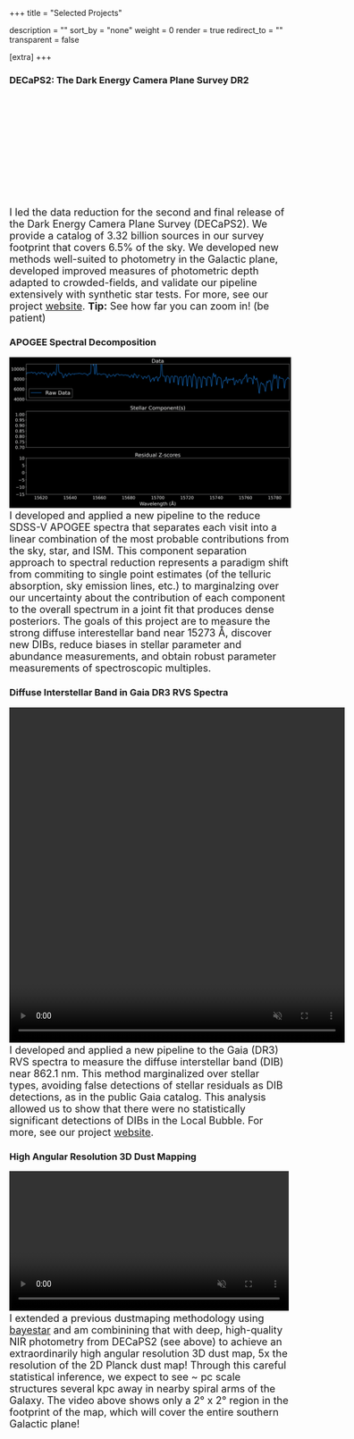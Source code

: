 +++
title = "Selected Projects"

description = ""
sort_by = "none"
weight = 0
render = true
redirect_to = ""
transparent = false

[extra]
+++
### DECaPS2: The Dark Energy Camera Plane Survey DR2
<div id="aladin-lite-div" style="width:800px;height:200px;"></div>
<script type="text/javascript" src="https://aladin.cds.unistra.fr/AladinLite/api/v3/latest/aladin.js" charset="utf-8"></script>
<script type="text/javascript">
let aladin;
A.init.then(() => {
    aladin = A.aladin('#aladin-lite-div', {survey: "P/DECaPS/DR2/color", fov:132, cooFrame:"galactic",target: "303 +0", projection: "AIT"});
});
aladin.setBackgroundColor("rgb(0, 0, 0)")
</script>
<div style="font-size: 18px;">
I led the data reduction for the second and final release of the Dark Energy Camera Plane Survey (DECaPS2). We provide a catalog of 3.32 billion sources in our survey footprint that covers 6.5% of the sky. We developed new methods well-suited to photometry in the Galactic plane, developed improved measures of photometric depth adapted to crowded-fields, and validate our pipeline extensively with synthetic star tests. For more, see our project <a href="http://decaps.skymaps.info/" target="_blank">website</a>. <strong>Tip:</strong> See how far you can zoom in! (be patient)
</div>

### APOGEE Spectral Decomposition

<img src="/img/SB3.gif" width="600" alt="SB3 Deblending">

<div style="font-size: 18px;">
   I developed and applied a new pipeline to the reduce SDSS-V APOGEE spectra that separates each visit into a linear combination of the most probable contributions from the sky, star, and ISM. This component separation approach to spectral reduction represents a paradigm shift from commiting to single point estimates (of the telluric absorption, sky emission lines, etc.) to marginalzing over our uncertainty about the contribution of each component to the overall spectrum in a joint fit that produces dense posteriors. The goals of this project are to measure the strong diffuse interestellar band near 15273 Å, discover new DIBs, reduce biases in stellar parameter and abundance measurements, and obtain robust parameter measurements of spectroscopic multiples.
</div>

### Diffuse Interstellar Band in Gaia DR3 RVS Spectra
<video width="600" height="600" controls autoplay loop muted>
    <source src="img/localBubble.mp4" type="video/mp4">
    Your browser does not support the video tag.
</video>

<br>
<div style="font-size: 18px;">
   I developed and applied a new pipeline to the Gaia (DR3) RVS spectra to measure the diffuse interstellar band (DIB) near 862.1 nm. This method marginalized over stellar types, avoiding false detections of stellar residuals as DIB detections, as in the public Gaia catalog. This analysis allowed us to show that there were no statistically significant detections of DIBs in the Local Bubble. For more, see our project <a href="https://faun.rc.fas.harvard.edu/saydjari/GaiaDIB/" target="_blank">website</a>.
</div>

### High Angular Resolution 3D Dust Mapping
<video width="500" controls autoplay loop muted>
    <source src="/img/highlat_8192.mp4" type="video/mp4">
    Your browser does not support the video tag.
</video>

<br>
<div style="font-size: 18px;">
   I extended a previous dustmaping methodology using <a href="https://github.com/gregreen/bayestar" target="_blank">bayestar</a> and am combinining that with deep, high-quality NIR photometry from DECaPS2 (see above) to achieve an extraordinarily high angular resolution 3D dust map, 5x the resolution of the 2D Planck dust map! Through this careful statistical inference, we expect to see ~ pc scale structures several kpc away in nearby spiral arms of the Galaxy. The video above shows only a 2° x 2° region in the footprint of the map, which will cover the entire southern Galactic plane!
</div>


    






